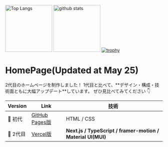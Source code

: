 <p align="left"> 
  <img alt="Top Langs" height="150px" src="https://my-language-clone.vercel.app/api/top-langs/?username=sunshine-724&layout=compact&show_icons=true&theme=onedark&exclude_repo=my-language" />
  <img alt="github stats" height="150px" src="https://my-language-clone.vercel.app/api?username=sunshine-724&theme=onedark&show_icons=true" />
  <a href="https://github.com/ryo-ma/github-profile-trophy">
    <img alt="trophy" src="https://github-profile-trophy.vercel.app/?username=sunshine-724&theme=onedark" />
  </a>
</p>

<h1>HomePage(Updated at May 25)</h1>
2代目のホームページを制作しました！  
1代目と比べて、**デザイン・構成・技術面ともに大幅アップデート**しています。  
ぜひ見比べてみてください 👇

| Version | Link | 技術 |
|--------|------|------|
| 🥇 初代 | [GitHub Pages版](https://sunshine-724.github.io/index-jp.html) | HTML / CSS |
| 🥈 2代目 | [Vercel版](https://sunshine724.vercel.app/) | **Next.js / TypeScript / framer-motion / Material UI(MUI)** |
